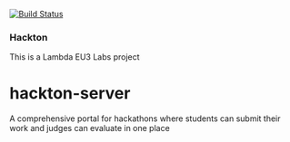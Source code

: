 [![Build Status](https://travis-ci.org/LABS-EU3/hackton-backend.svg?branch=develop)](https://travis-ci.org/LABS-EU3/hackton-backend)

### Hackton
This is a Lambda EU3 Labs project
# hackton-server
A comprehensive portal for hackathons where students can submit their work and judges can evaluate in one place